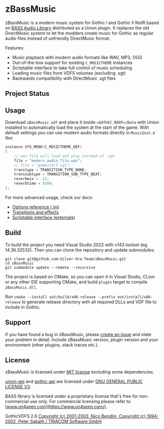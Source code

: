 # zBassMusic
zBassMusic is a modern music system for Gothic I and Gothic II NotR based on [BASS Audio Library](https://www.un4seen.com/) distributed as a Union plugin. It replaces the old DirectMusic system to let the modders create music for Gothic as regular audio files instead of unfriendly DirectMusic format.  

Features:
* Music playback with modern audio formats like WAV, MP3, OGG
* Out-of-the-box support for existing `C_MUSICTHEME` instances 
* Scriptable interface to take full control of music scheduling
* Loading music files from VDFS volumes (excluding .sgt)
* Backwards compatibility with DirectMusic .sgt files

## Project Status


## Usage

Download `zBassMusic.vdf` and place it inside `<GOTHIC_ROOT>/Data` with Union installed to automatically load the system at the start of the game. With default settings you can use modern audio formats directly in `MusicInst.d` like:
```cpp
instance SYS_MENU(C_MUSICTHEME_DEF)
{
    // wav file will load and play instead of .sgt
    file = "modern_audio_file.wav";
	// file = "gamestart.sgt";
	transtype = TRANSITION_TYPE_NONE;
	transsubtype = TRANSITION_SUB_TYPE_BEAT;
	reverbmix = -12;
	reverbtime = 8500;
};
```

For more advanced usage, check our docs:
- [Options reference (.ini)](docs/options.md)
- [Transitions and effects](docs/transitions-effects.md)
- [Scriptable interface (externals)](docs/scriptable-interface.md)

## Build

To build the project you need Visual Studio 2022 with v143 toolset (eg. 14.36.32532). Then you can clone the repository and update submodules:
```
git clone git@github.com:Silver-Ore-Team/zBassMusic.git
cd zBassMusic
git submodule update --remote --recursive
```

The project is based on CMake, so you can open it in Visual Studio, CLion or any other IDE supporting CMake, and build `plugin` target to compile `zBassMusic.dll`. 

Run `cmake --install out/build/x86-release --prefix out/install/x86-release` to generate release directory with all required DLLs and VDF file to include in Gothic.

## Support

If you have found a bug in zBassMusic, please [create an issue](https://github.com/Silver-Ore-Team/zBassMusic/issues/new) and state your problem in detail. Include zBassMusic version, plugin version and your environment (other plugins, stack traces etc.).

## License

zBassMusic is licensed under [MIT license](LICENSE) excluding some dependencies.

[union-api](https://gitlab.com/union-framework/union-api) and [gothic-api](https://gitlab.com/union-framework/gothic-api) are licensed under [GNU GENERAL PUBLIC LICENSE V3](https://gitlab.com/union-framework/union-api-/blob/main/LICENSE).

BASS library is licensed under a proprietary license that's free for non-commercial use only. For commercial licensing please refer to [www.un4seen.com](https://www.un4seen.com/).

GothicVDFS 2.6 [Copyright (c) 2001-2003, Nico Bendlin, Copyright (c) 1994-2002, Peter Sabath / TRIACOM Software GmbH](vdf/License.txt)